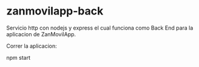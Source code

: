 # zanmovilapp-back

Servicio http con nodejs y express el cual funciona como Back End para la aplicacion de ZanMovilApp.

Correr la aplicacion:

npm start

